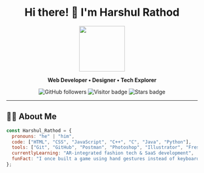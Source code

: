 <h1 align="center">Hi there! 👋 I'm Harshul Rathod</h1>
<p align="center">
  <img src="https://media.giphy.com/media/cLGu3Icy4OImKOJpai/giphy.gif" width="120" />
</p>

<p align="center">
  <b>Web Developer • Designer • Tech Explorer</b>  
</p>

<p align="center">
  <img src="https://img.shields.io/github/followers/your-username?label=Follow&style=social" alt="GitHub followers" />
  <img src="https://visitor-badge.laobi.icu/badge?page_id=your-username" alt="Visitor badge" />
  <img src="https://img.shields.io/github/stars/your-username/your-repo?style=social" alt="Stars badge" />
</p>

---

## 👨‍💻 About Me

```js
const Harshul_Rathod = {
  pronouns: "he" | "him",
  code: ["HTML", "CSS", "JavaScript", "C++", "C", "Java", "Python"],
  tools: ["Git", "GitHub", "Postman", "Photoshop", "Illustrator", "Fresco", "CLO Standalone"],
  currentlyLearning: "AR-integrated fashion tech & SaaS development",
  funFact: "I once built a game using hand gestures instead of keyboard input 🖐️🎮",
};
